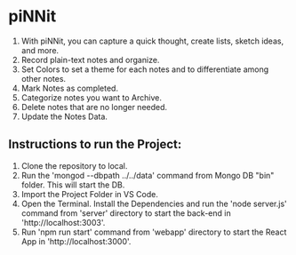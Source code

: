 # piNNit

1. With piNNit, you can capture a quick thought, create lists, sketch ideas, and more.
2. Record plain-text notes and organize.
3. Set Colors to set a theme for each notes and to differentiate among other notes.
4. Mark Notes as completed.
5. Categorize notes you want to Archive.
6. Delete notes that are no longer needed.
7. Update the Notes Data.


## Instructions to run the Project:

1. Clone the repository to local.
2. Run the 'mongod --dbpath ../../data' command from Mongo DB "bin" folder. This will start the DB.
3. Import the Project Folder in VS Code.
4. Open the Terminal. Install the Dependencies and run the 'node server.js' command from 'server' directory to start the back-end in 'http://localhost:3003'.
5. Run 'npm run start' command from 'webapp' directory to start the React App in 'http://localhost:3000'.